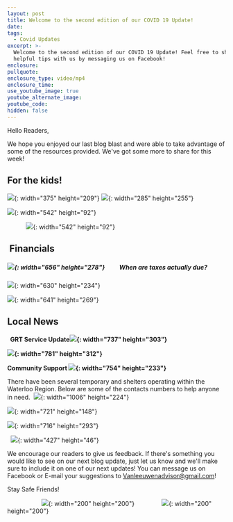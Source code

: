 ```yaml
---
layout: post
title: Welcome to the second edition of our COVID 19 Update!
date:
tags:
  - Covid Updates
excerpt: >-
  Welcome to the second edition of our COVID 19 Update! Feel free to share your
  helpful tips with us by messaging us on Facebook!
enclosure:
pullquote:
enclosure_type: video/mp4
enclosure_time:
use_youtube_image: true
youtube_alternate_image:
youtube_code:
hidden: false
---
```


Hello Readers,&nbsp;

We hope you enjoyed our last blog blast and were able to take advantage of some of the resources provided. We've got some more to share for this week\!&nbsp;

## For the kids\!

![](/uploads/kab.PNG){: width="375" height="209"}&nbsp;![](/uploads/twitter-f.PNG){: width="285" height="255"}

![](/uploads/scholastic.JPG){: width="542" height="92"}

&nbsp; &nbsp; &nbsp; &nbsp; &nbsp; &nbsp;![](/uploads/scholastic.JPG){: width="542" height="92"}

## &nbsp;Financials&nbsp; &nbsp; &nbsp;

##### ![](/uploads/bills.JPG){: width="656" height="278"}&nbsp; &nbsp; &nbsp; &nbsp; &nbsp; When are taxes actually due?&nbsp;

![](/uploads/taxes.PNG){: width="630" height="234"}

![](/uploads/bills-png.PNG){: width="641" height="269"}

## Local News

**&nbsp; GRT Service Update![](/uploads/grt.JPG){: width="737" height="303"}**

**![](/uploads/grt.PNG){: width="781" height="312"}**

**Community Support&nbsp;![](/uploads/shelters.JPG){: width="754" height="233"}**

There have been several temporary and shelters operating within the Waterloo Region. Below are some of the contacts numbers to help anyone in need. &nbsp;![](/uploads/shelter.PNG){: width="1006" height="224"}

![](/uploads/hs.PNG){: width="721" height="148"}

![](/uploads/driverseat.PNG){: width="716" height="293"}

&nbsp; ![](/uploads/missed.PNG){: width="427" height="46"}&nbsp;&nbsp;

We encourage our readers to give us feedback. If there's something you would like to see on our next blog update, just let us know and we'll make sure to include it on one of our next updates\! You can message us on Facebook or E-mail your suggestions to Vanleeuwenadvisor@gmail.com\!&nbsp;

Stay Safe Friends\!&nbsp;

&nbsp; &nbsp; &nbsp; &nbsp; &nbsp; &nbsp; &nbsp; &nbsp; &nbsp; &nbsp;&nbsp;![](/uploads/g-review-1.jpg){: width="200" height="200"}&nbsp; &nbsp; &nbsp; &nbsp; &nbsp; &nbsp; &nbsp; &nbsp;&nbsp;![](/uploads/fb-review-1.jpg){: width="200" height="200"}

&nbsp; &nbsp; &nbsp; &nbsp; &nbsp; &nbsp; &nbsp; &nbsp; &nbsp; &nbsp; &nbsp; &nbsp; &nbsp;

&nbsp; &nbsp; &nbsp; &nbsp; &nbsp; &nbsp; &nbsp; &nbsp; &nbsp; &nbsp; &nbsp;

&nbsp;

&nbsp;

&nbsp;

## &nbsp; &nbsp; &nbsp; &nbsp; &nbsp;